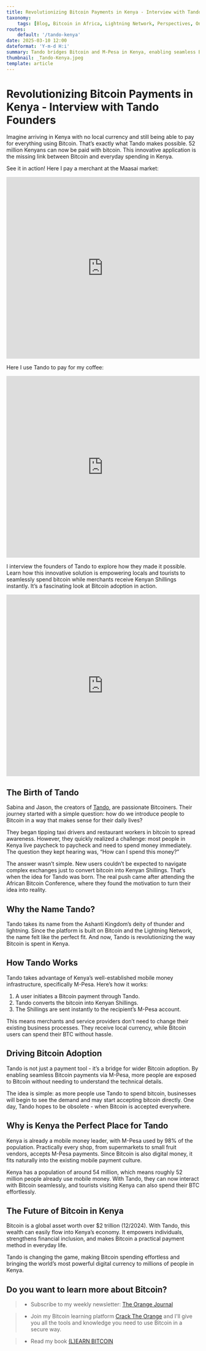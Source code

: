 ```yaml
---
title: Revolutionizing Bitcoin Payments in Kenya - Interview with Tando Founders
taxonomy:
    tags: [Blog, Bitcoin in Africa, Lightning Network, Perspectives, On the ground]
routes:
    default: '/tando-kenya'
date: 2025-03-10 12:00
dateformat: 'Y-m-d H:i'
summary: Tando bridges Bitcoin and M-Pesa in Kenya, enabling seamless BTC payments converted into Kenyan Shillings - learn more in this exclusive interview.
thumbnail: _Tando-Kenya.jpeg
template: article
---
```


# Revolutionizing Bitcoin Payments in Kenya - Interview with Tando Founders

Imagine arriving in Kenya with no local currency and still being able to pay for everything using Bitcoin. That’s exactly what Tando makes possible. 52 million Kenyans can now be paid with bitcoin. This innovative application is the missing link between Bitcoin and everyday spending in Kenya.

See it in action! Here I pay a merchant at the Maasai market: 
<iframe width="100%" height="473" src="https://www.youtube.com/embed/JUMuOBXKo70" title="YouTube video player" frameborder="0" allow="accelerometer; autoplay; clipboard-write; encrypted-media; gyroscope; picture-in-picture; web-share" allowfullscreen></iframe>

Here I use Tando to pay for my coffee:
<iframe width="100%" height="473" src="https://www.youtube.com/embed/wqz-ZUa7rAQ" title="YouTube video player" frameborder="0" allow="accelerometer; autoplay; clipboard-write; encrypted-media; gyroscope; picture-in-picture; web-share" allowfullscreen></iframe>

I interview the founders of Tando to explore how they made it possible. Learn how this innovative solution is empowering locals and tourists to seamlessly spend bitcoin while merchants receive Kenyan Shillings instantly. It’s a fascinating look at Bitcoin adoption in action.

<iframe width="100%" height="473" src="https://www.youtube.com/embed/7fFnAnbZBUU" title="YouTube video player" frameborder="0" allow="accelerometer; autoplay; clipboard-write; encrypted-media; gyroscope; picture-in-picture; web-share" allowfullscreen></iframe>

## The Birth of Tando

Sabina and Jason, the creators of [Tando]([https://tando.me/](https://tando.me/)), are passionate Bitcoiners. Their journey started with a simple question: how do we introduce people to Bitcoin in a way that makes sense for their daily lives?

They began tipping taxi drivers and restaurant workers in bitcoin to spread awareness. However, they quickly realized a challenge: most people in Kenya live paycheck to paycheck and need to spend money immediately. The question they kept hearing was, “How can I spend this money?”

The answer wasn’t simple. New users couldn’t be expected to navigate complex exchanges just to convert bitcoin into Kenyan Shillings. That’s when the idea for Tando was born. The real push came after attending the African Bitcoin Conference, where they found the motivation to turn their idea into reality.

## Why the Name Tando?

Tando takes its name from the Ashanti Kingdom’s deity of thunder and lightning. Since the platform is built on Bitcoin and the Lightning Network, the name felt like the perfect fit. And now, Tando is revolutionizing the way Bitcoin is spent in Kenya.

## How Tando Works

Tando takes advantage of Kenya’s well-established mobile money infrastructure, specifically M-Pesa. Here’s how it works:

1. A user initiates a Bitcoin payment through Tando.
2. Tando converts the bitcoin into Kenyan Shillings.
3. The Shillings are sent instantly to the recipient’s M-Pesa account.

This means merchants and service providers don’t need to change their existing business processes. They receive local currency, while Bitcoin users can spend their BTC without hassle.

## Driving Bitcoin Adoption

Tando is not just a payment tool - it’s a bridge for wider Bitcoin adoption. By enabling seamless Bitcoin payments via M-Pesa, more people are exposed to Bitcoin without needing to understand the technical details.

The idea is simple: as more people use Tando to spend bitcoin, businesses will begin to see the demand and may start accepting bitcoin directly. One day, Tando hopes to be obsolete - when Bitcoin is accepted everywhere.

## Why is Kenya the Perfect Place for Tando

Kenya is already a mobile money leader, with M-Pesa used by 98% of the population. Practically every shop, from supermarkets to small fruit vendors, accepts M-Pesa payments. Since Bitcoin is also digital money, it fits naturally into the existing mobile payment culture.

Kenya has a population of around 54 million, which means roughly 52 million people already use mobile money. With Tando, they can now interact with Bitcoin seamlessly, and tourists visiting Kenya can also spend their BTC effortlessly.

## The Future of Bitcoin in Kenya

Bitcoin is a global asset worth over $2 trillion (12/2024). With Tando, this wealth can easily flow into Kenya’s economy. It empowers individuals, strengthens financial inclusion, and makes Bitcoin a practical payment method in everyday life.

Tando is changing the game, making Bitcoin spending effortless and bringing the world’s most powerful digital currency to millions of people in Kenya.

## Do you want to learn more about Bitcoin? 

> * Subscribe to my weekly newsletter: [The Orange Journal](https://anita.link/news)

> * Join my Bitcoin learning platform [Crack The Orange](https://cracktheorange.com) and I'll give you all the tools and knowledge you need to use Bitcoin in a secure way.

> * Read my book [(L)EARN BITCOIN](https://learnbitcoin.link/)